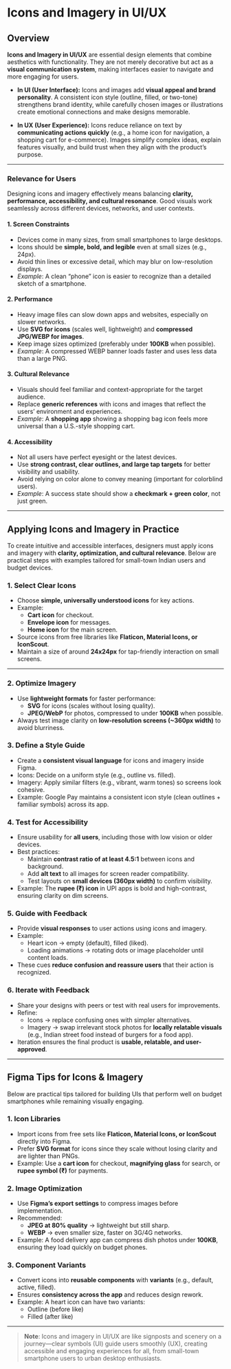 # Icons and Imagery in UI/UX

## **Overview**

**Icons and Imagery in UI/UX** are essential design elements that combine aesthetics with functionality. They are not merely decorative but act as a **visual communication system**, making interfaces easier to navigate and more engaging for users.

- **In UI (User Interface):** Icons and images add **visual appeal and brand personality**. A consistent icon style (outline, filled, or two-tone) strengthens brand identity, while carefully chosen images or illustrations create emotional connections and make designs memorable.  

- **In UX (User Experience):** Icons reduce reliance on text by **communicating actions quickly** (e.g., a home icon for navigation, a shopping cart for e-commerce). Images simplify complex ideas, explain features visually, and build trust when they align with the product’s purpose.  

---

### **Relevance for Users**

Designing icons and imagery effectively means balancing **clarity, performance, accessibility, and cultural resonance**. Good visuals work seamlessly across different devices, networks, and user contexts.

#### **1. Screen Constraints**
- Devices come in many sizes, from small smartphones to large desktops.  
- Icons should be **simple, bold, and legible** even at small sizes (e.g., 24px).  
- Avoid thin lines or excessive detail, which may blur on low-resolution displays.  
- *Example*: A clean “phone” icon is easier to recognize than a detailed sketch of a smartphone.  

#### **2. Performance**
- Heavy image files can slow down apps and websites, especially on slower networks.  
- Use **SVG for icons** (scales well, lightweight) and **compressed JPG/WEBP for images**.  
- Keep image sizes optimized (preferably under **100KB** when possible).  
- *Example*: A compressed WEBP banner loads faster and uses less data than a large PNG.  

#### **3. Cultural Relevance**
- Visuals should feel familiar and context-appropriate for the target audience.  
- Replace **generic references** with icons and images that reflect the users’ environment and experiences.  
- *Example*: A **shopping app** showing a shopping bag icon feels more universal than a U.S.-style shopping cart.  

#### **4. Accessibility**
- Not all users have perfect eyesight or the latest devices.  
- Use **strong contrast, clear outlines, and large tap targets** for better visibility and usability.  
- Avoid relying on color alone to convey meaning (important for colorblind users).  
- *Example*: A success state should show a **checkmark + green color**, not just green.

---

## **Applying Icons and Imagery in Practice**

To create intuitive and accessible interfaces, designers must apply icons and imagery with **clarity, optimization, and cultural relevance**. Below are practical steps with examples tailored for small-town Indian users and budget devices.  

### **1. Select Clear Icons**
- Choose **simple, universally understood icons** for key actions.  
- Example:  
  - **Cart icon** for checkout.  
  - **Envelope icon** for messages.  
  - **Home icon** for the main screen.  
- Source icons from free libraries like **Flaticon, Material Icons, or IconScout**.  
- Maintain a size of around **24x24px** for tap-friendly interaction on small screens.  

---

### **2. Optimize Imagery**
- Use **lightweight formats** for faster performance:  
  - **SVG** for icons (scales without losing quality).  
  - **JPEG/WebP** for photos, compressed to under **100KB** when possible. 
- Always test image clarity on **low-resolution screens (~360px width)** to avoid blurriness.  


### **3. Define a Style Guide**
- Create a **consistent visual language** for icons and imagery inside Figma.  
- Icons: Decide on a uniform style (e.g., outline vs. filled).  
- Imagery: Apply similar filters (e.g., vibrant, warm tones) so screens look cohesive.  
- Example: Google Pay maintains a consistent icon style (clean outlines + familiar symbols) across its app.  


### **4. Test for Accessibility**
- Ensure usability for **all users**, including those with low vision or older devices.  
- Best practices:  
  - Maintain **contrast ratio of at least 4.5:1** between icons and background.  
  - Add **alt text** to all images for screen reader compatibility.  
  - Test layouts on **small devices (360px width)** to confirm visibility.  
- Example: The **rupee (₹) icon** in UPI apps is bold and high-contrast, ensuring clarity on dim screens.  

### **5. Guide with Feedback**
- Provide **visual responses** to user actions using icons and imagery.  
- Example:  
  - Heart icon → empty (default), filled (liked).  
  - Loading animations → rotating dots or image placeholder until content loads.  
- These cues **reduce confusion and reassure users** that their action is recognized.  

### **6. Iterate with Feedback**
- Share your designs with peers or test with real users for improvements.  
- Refine:  
  - Icons → replace confusing ones with simpler alternatives.  
  - Imagery → swap irrelevant stock photos for **locally relatable visuals** (e.g., Indian street food instead of burgers for a food app).  
- Iteration ensures the final product is **usable, relatable, and user-approved**.   

---

## **Figma Tips for Icons & Imagery**

Below are practical tips tailored for building UIs that perform well on budget smartphones while remaining visually engaging.  

### **1. Icon Libraries**
- Import icons from free sets like **Flaticon, Material Icons, or IconScout** directly into Figma.  
- Prefer **SVG format** for icons since they scale without losing clarity and are lighter than PNGs.  
- Example: Use a **cart icon** for checkout, **magnifying glass** for search, or **rupee symbol (₹)** for payments.  


### **2. Image Optimization**
- Use **Figma’s export settings** to compress images before implementation.  
- Recommended:  
  - **JPEG at 80% quality** → lightweight but still sharp.  
  - **WEBP** → even smaller size, faster on 3G/4G networks.  
- Example: A food delivery app can compress dish photos under **100KB**, ensuring they load quickly on budget phones.  

### **3. Component Variants**
- Convert icons into **reusable components** with **variants** (e.g., default, active, filled).  
- Ensures **consistency across the app** and reduces design rework.  
- Example: A heart icon can have two variants:  
  - Outline (before like)  
  - Filled (after like)  

---

> **Note**: Icons and imagery in UI/UX are like signposts and scenery on a journey—clear symbols (UI) guide users smoothly (UX), creating accessible and engaging experiences for all, from small-town smartphone users to urban desktop enthusiasts.